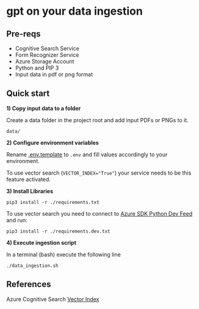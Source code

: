 # gpt on your data ingestion

## Pre-reqs

- Cognitive Search Service
- Form Recognizer Service
- Azure Storage Account
- Python and PIP 3
- Input data in pdf or png format

## Quick start

**1) Copy input data to a folder**

Create a data folder in the project root and add input PDFs or PNGs to it.

```data/```

**2) Configure environment variables**

Rename [.env.template](.env.template) to ```.env``` and fill values accordingly to your environment.

To use vector search (```VECTOR_INDEX="True"```) your service needs to be this feature activated.

**3) Install Libraries**

```pip3 install -r ./requirements.txt```

To use vector search you need to connect to [Azure SDK Python Dev Feed](https://dev.azure.com/azure-sdk/public/_artifacts/feed/azure-sdk-for-python/connect/pip) and run:

```pip3 install -r ./requirements.dev.txt```


**4) Execute ingestion script** 

In a terminal (bash) execute the following line

```./data_ingestion.sh```

## References

Azure Cognitive Search [Vector Index](https://github.com/Azure/cognitive-search-vector-pr/)